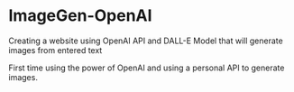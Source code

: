 # ImageGen-OpenAI
Creating a website using OpenAI API and DALL-E Model that will generate images from entered text

First time using the power of OpenAI and using a personal API to generate images. 
